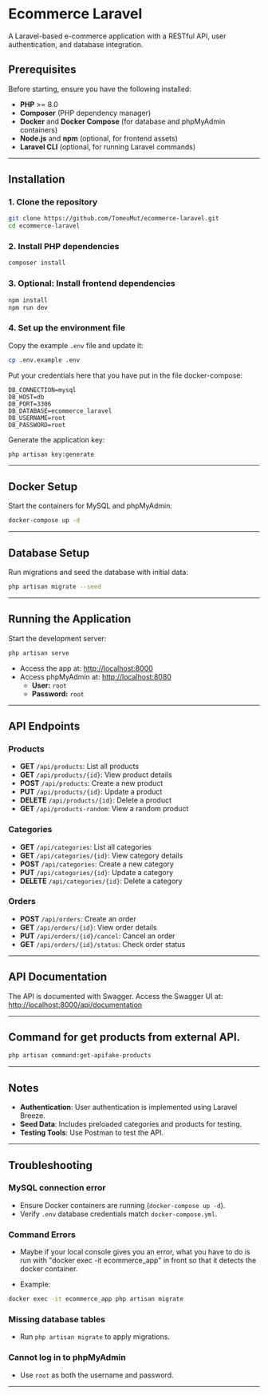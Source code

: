 
# Ecommerce Laravel

A Laravel-based e-commerce application with a RESTful API, user authentication, and database integration.

## Prerequisites
Before starting, ensure you have the following installed:
- **PHP** >= 8.0
- **Composer** (PHP dependency manager)
- **Docker** and **Docker Compose** (for database and phpMyAdmin containers)
- **Node.js** and **npm** (optional, for frontend assets)
- **Laravel CLI** (optional, for running Laravel commands)

---

## Installation

### 1. Clone the repository
```bash
git clone https://github.com/TomeuMut/ecommerce-laravel.git
cd ecommerce-laravel
```

### 2. Install PHP dependencies
```bash
composer install
```

### 3. Optional: Install frontend dependencies
```bash
npm install
npm run dev
```

### 4. Set up the environment file
Copy the example `.env` file and update it:
```bash
cp .env.example .env
```

Put your credentials here that you have put in the file docker-compose:
```env
DB_CONNECTION=mysql
DB_HOST=db
DB_PORT=3306
DB_DATABASE=ecommerce_laravel
DB_USERNAME=root
DB_PASSWORD=root
```

Generate the application key:
```bash
php artisan key:generate
```

---

## Docker Setup

Start the containers for MySQL and phpMyAdmin:
```bash
docker-compose up -d
```

---

## Database Setup

Run migrations and seed the database with initial data:
```bash
php artisan migrate --seed
```

---

## Running the Application

Start the development server:
```bash
php artisan serve
```

- Access the app at: [http://localhost:8000](http://localhost:8000)
- Access phpMyAdmin at: [http://localhost:8080](http://localhost:8080)  
  - **User:** `root`  
  - **Password:** `root`

---

## API Endpoints

### Products
- **GET** `/api/products`: List all products  
- **GET** `/api/products/{id}`: View product details  
- **POST** `/api/products`: Create a new product  
- **PUT** `/api/products/{id}`: Update a product  
- **DELETE** `/api/products/{id}`: Delete a product  
- **GET** `/api/products-random`: View a random product  

### Categories
- **GET** `/api/categories`: List all categories  
- **GET** `/api/categories/{id}`: View category details  
- **POST** `/api/categories`: Create a new category  
- **PUT** `/api/categories/{id}`: Update a category  
- **DELETE** `/api/categories/{id}`: Delete a category  

### Orders
- **POST** `/api/orders`: Create an order  
- **GET** `/api/orders/{id}`: View order details  
- **PUT** `/api/orders/{id}/cancel`: Cancel an order  
- **GET** `/api/orders/{id}/status`: Check order status  

---

## API Documentation
The API is documented with Swagger. Access the Swagger UI at:  
[http://localhost:8000/api/documentation](http://localhost:8000/api/documentation)

---

## Command for get products from external API.
```bash
php artisan command:get-apifake-products
```
---

## Notes
- **Authentication**: User authentication is implemented using Laravel Breeze.
- **Seed Data**: Includes preloaded categories and products for testing.
- **Testing Tools**: Use Postman to test the API.

---

## Troubleshooting

### MySQL connection error
- Ensure Docker containers are running (`docker-compose up -d`).
- Verify `.env` database credentials match `docker-compose.yml`.

### Command Errors
- Maybe if your local console gives you an error, what you have to do is run with "docker exec -it ecommerce_app" in front so that it detects the docker container.

- Example:
```bash
docker exec -it ecommerce_app php artisan migrate
```
### Missing database tables
- Run `php artisan migrate` to apply migrations.

### Cannot log in to phpMyAdmin
- Use `root` as both the username and password.

---
